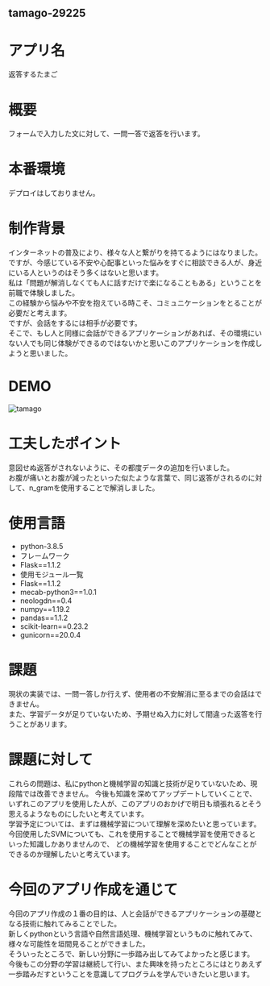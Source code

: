 ## tamago-29225
# アプリ名  
返答するたまご  
  
# 概要  
フォームで入力した文に対して、一問一答で返答を行います。  

# 本番環境  
デプロイはしておりません。  

# 制作背景  
インターネットの普及により、様々な人と繋がりを持てるようにはなりました。  
ですが、今感じている不安や心配事といった悩みをすぐに相談できる人が、身近にいる人というのはそう多くはないと思います。  
私は「問題が解消しなくても人に話すだけで楽になることもある」ということを前職で体験しました。  
この経験から悩みや不安を抱えている時こそ、コミュニケーションをとることが必要だと考えます。  
ですが、会話をするには相手が必要です。  
そこで、もし人と同様に会話ができるアプリケーションがあれば、その環境にいない人でも同じ体験ができるのではないかと思いこのアプリケーションを作成しようと思いました。  


# DEMO  
![tamago](https://user-images.githubusercontent.com/69794984/95052187-7735cc00-0729-11eb-9408-c7b2e85c1e9d.gif)  
  
# 工夫したポイント  
意図せぬ返答がされないように、その都度データの追加を行いました。  
お腹が痛いとお腹が減ったといった似たような言葉で、同じ返答がされるのに対して、n_gramを使用することで解消しました。  
          
# 使用言語  
* python-3.8.5  
* フレームワーク  
* Flask==1.1.2  
* 使用モジュール一覧  
* Flask==1.1.2  
* mecab-python3==1.0.1  
* neologdn==0.4  
* numpy==1.19.2  
* pandas==1.1.2  
* scikit-learn==0.23.2  
* gunicorn==20.0.4  
  
# 課題  
現状の実装では、一問一答しか行えず、使用者の不安解消に至るまでの会話はできません。  
また、学習データが足りていないため、予期せぬ入力に対して間違った返答を行うことがあリます。  
  
# 課題に対して  
これらの問題は、私にpythonと機械学習の知識と技術が足りていないため、現段階では改善できません。 
今後も知識を深めてアップデートしていくことで、いずれこのアプリを使用した人が、このアプリのおかげで明日も頑張れるとそう思えるようなものにしたいと考えています。  
学習予定については、まずは機械学習について理解を深めたいと思っています。
今回使用したSVMについても、これを使用することで機械学習を使用できるといった知識しかありませんので、
どの機械学習を使用することでどんなことができるのか理解したいと考えています。

# 今回のアプリ作成を通じて  
今回のアプリ作成の１番の目的は、人と会話ができるアプリケーションの基礎となる技術に触れてみることでした。  
新しくpythonという言語や自然言語処理、機械学習というものに触れてみて、様々な可能性を垣間見ることができました。  
そういったところで、新しい分野に一歩踏み出してみてよかったと感じます。  
今後もこの分野の学習は継続して行い、また興味を持ったところにはとりあえず一歩踏みだすということを意識してプログラムを学んでいきたいと思います。


